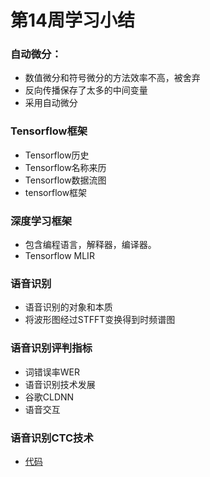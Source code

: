 # 第14周学习小结

### 自动微分：

- 数值微分和符号微分的方法效率不高，被舍弃
- 反向传播保存了太多的中间变量
- 采用自动微分

### Tensorflow框架

- Tensorflow历史
- Tensorflow名称来历
- Tensorflow数据流图
- tensorflow框架

### 深度学习框架

- 包含编程语言，解释器，编译器。
- Tensorflow MLIR

### 语音识别

- 语音识别的对象和本质
- 将波形图经过STFFT变换得到时频谱图

### 语音识别评判指标

- 词错误率WER
- 语音识别技术发展
- 谷歌CLDNN
- 语音交互

### 语音识别CTC技术

- [代码](https://github.com/lixinyu0321/BDMI_mycode/tree/master/day14)